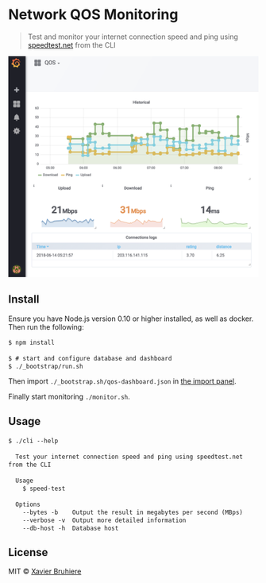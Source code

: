 # Network QOS Monitoring

> Test and monitor your internet connection speed and ping using [speedtest.net](http://www.speedtest.net) from the CLI

![Dashboard](_medias/dashboard.png "Speed dashboard")


## Install

Ensure you have Node.js version 0.10 or higher installed, as well as
docker. Then run the following:

```
$ npm install

$ # start and configure database and dashboard
$ ./_bootstrap/run.sh
```

Then import `./_bootstrap.sh/qos-dashboard.json` in [the import panel](http://localhost:3000/dashboard/import).

Finally start monitoring `./monitor.sh`.


## Usage

```
$ ./cli --help

  Test your internet connection speed and ping using speedtest.net from the CLI

  Usage
    $ speed-test

  Options
    --bytes -b    Output the result in megabytes per second (MBps)
    --verbose -v  Output more detailed information
    --db-host -h  Database host

```


## License

MIT © [Xavier Bruhiere](http://xav-b.fr)
